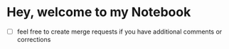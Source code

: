 # Hey, welcome to my Notebook

- [ ] feel free to create merge requests if you have additional comments or corrections
